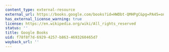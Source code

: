 ```yaml
---
content_type: external-resource
external_url: https://books.google.com/books?id=HWDbt-QMHPgC&pg=PA45=onepage#v=onepage&q&f=false
has_external_license_warning: true
license: https://en.wikipedia.org/wiki/All_rights_reserved
status: ''
title: Google Books
uid: f78f8f7d-6929-4257-b863-4693260465d7
wayback_url: ''
---
```

